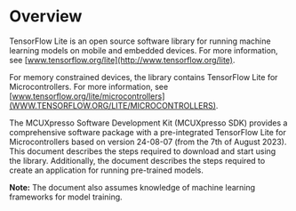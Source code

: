 # Overview

TensorFlow Lite is an open source software library for running machine learning models on mobile and embedded devices. For more information, see [www.tensorflow.org/lite](http://www.tensorflow.org/lite).

For memory constrained devices, the library contains TensorFlow Lite for Microcontrollers. For more information, see [www.tensorflow.org/lite/microcontrollers](WWW.TENSORFLOW.ORG/LITE/MICROCONTROLLERS).

The MCUXpresso Software Development Kit \(MCUXpresso SDK\) provides a comprehensive software package with a pre-integrated TensorFlow Lite for Microcontrollers based on version 24-08-07 \(from the 7th of August 2023\). This document describes the steps required to download and start using the library. Additionally, the document describes the steps required to create an application for running pre-trained models.

**Note:** The document also assumes knowledge of machine learning frameworks for model training.

